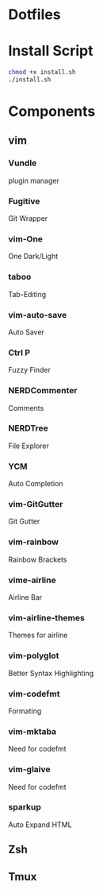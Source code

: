 # Dotfiles

# Install Script
```sh
chmod +x install.sh
./install.sh
```

# Components

## vim

### Vundle
plugin manager

### Fugitive
Git Wrapper

### vim-One
One Dark/Light

### taboo
Tab-Editing

### vim-auto-save
Auto Saver

### Ctrl P
Fuzzy Finder

### NERDCommenter
Comments

### NERDTree
File Explorer

### YCM
Auto Completion

### vim-GitGutter
Git Gutter

### vim-rainbow
Rainbow Brackets

### vime-airline
Airline Bar

### vim-airline-themes
Themes for airline

### vim-polyglot
Better Syntax Highlighting

### vim-codefmt
Formating

### vim-mktaba
Need for codefmt

### vim-glaive
Need for codefmt

### sparkup
Auto Expand HTML

## Zsh

## Tmux
